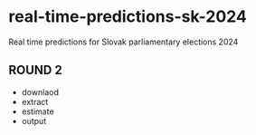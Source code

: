 # real-time-predictions-sk-2024
Real time predictions for Slovak parliamentary elections 2024

## ROUND 2
- downlaod
- extract
- estimate
- output


